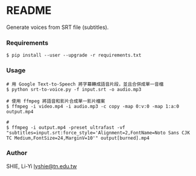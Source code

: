 # README #

Generate voices from SRT file (subtitles).

### Requirements ###

```
$ pip install --user --upgrade -r requirements.txt
```

### Usage ###

```
# 用 Google Text-to-Speech 將字幕轉成語音片段，並且合併成單一音檔
$ python srt-to-voice.py -f input.srt -o audio.mp3

# 使用 ffmpeg 將語音和影片合成單一影片檔案
$ ffmpeg -i video.mp4 -i audio.mp3 -c copy -map 0:v:0 -map 1:a:0 output.mp4

# 
$ ffmpeg -i output.mp4 -preset ultrafast -vf "subtitles=input.srt:force_style='Alignment=2,FontName=Noto Sans CJK TC Medium,FontSize=24,MarginV=10'" output[burned].mp4
```

### Author ###

SHIE, Li-Yi <lyshie@tn.edu.tw>
